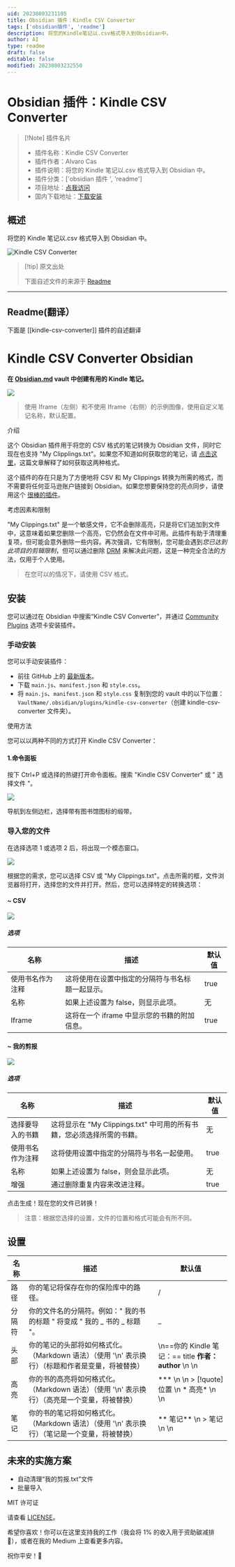 ```yaml
---
uid: 20230803231105
title: Obsidian 插件：Kindle CSV Converter
tags: ['obsidian插件', 'readme']
description: 将您的Kindle笔记以.csv格式导入到Obsidian中。
author: AI
type: readme
draft: false
editable: false
modified: 20230803232550
---
```


# Obsidian 插件：Kindle CSV Converter

> [!Note] 插件名片
> - 插件名称：Kindle CSV Converter
> - 插件作者：Alvaro Cas
> - 插件说明：将您的 Kindle 笔记以.csv 格式导入到 Obsidian 中。
> - 插件分类：['obsidian 插件 ', 'readme']
> - 项目地址：[点我访问](https://github.com/alvaro-cas/kindle-csv-converter-obsidian)
> - 国内下载地址：[下载安装](https://pkmer.cn/products/plugin/pluginMarket/?kindle-csv-converter)

## 概述

将您的 Kindle 笔记以.csv 格式导入到 Obsidian 中。

![Kindle CSV Converter](https://cdn.pkmer.cn/covers/kindle-csv-converter.jpeg!pkmer)

> [!tip] 原文出处
>
>下面自述文件的来源于 [Readme](https://ghproxy.net/https://raw.githubusercontent.com/alvaro-cas/kindle-csv-converter-obsidian/main/README.md)
>

---

## Readme(翻译）

下面是 [[kindle-csv-converter]] 插件的自述翻译

# Kindle CSV Converter Obsidian

**在 [Obsidian.md](https://obsidian.md/) vault 中创建有用的 Kindle 笔记。**

![](https://github.com/alvaro-cas/kindle-csv-converter-obsidian/blob/main/assets/ss.png?raw=true)

> 使用 Iframe（左侧）和不使用 Iframe（右侧）的示例图像，使用自定义笔记名称，默认配置。

介绍

这个 Obsidian 插件用于将您的 CSV 格式的笔记转换为 Obsidian 文件，同时它现在也支持 "My Clipplings.txt"。如果您不知道如何获取您的笔记，请 [点击这里](https://medium.com/@keisuke_w/how-to-export-kindle-notes-and-highlights-ebce5812bbfc#55d8)，这篇文章解释了如何获取这两种格式。

这个插件的存在只是为了方便地将 CSV 和 My Clippings 转换为所需的格式，而不需要将任何亚马逊账户链接到 Obsidian。如果您想要保持您的亮点同步，请使用这个 [很棒的插件](https://obsidian.md/plugins?search=Kindle%20Highlights)。

考虑因素和限制

"My Clippings.txt" 是一个敏感文件，它不会删除高亮，只是将它们追加到文件中，这意味着如果您删除一个高亮，它仍然会在文件中可用。此插件有助于清理重复项，但可能会意外删除一些内容。再次强调，它有限制，您可能会遇到*您已达到此项目的剪辑限制*，但可以通过删除 [DRM](https://www.makeuseof.com/tag/remove-drm-every-ebook-own/) 来解决此问题，这是一种完全合法的方法，仅用于个人使用。

> 在您可以的情况下，请使用 CSV 格式。

## 安装

您可以通过在 Obsidian 中搜索“Kindle CSV Converter”，并通过 [Community Plugins](https://obsidian.md/plugins?search=Kindle%20CSV%20Converter) 选项卡安装插件。

### 手动安装

您可以手动安装插件：

- 前往 GitHub 上的 [最新版本](https://github.com/alvaro-cas/kindle-csv-converter-obsidian/releases/latest)。
- 下载 `main.js`、`manifest.json` 和 `style.css`。
- 将 `main.js`、`manifest.json` 和 `style.css` 复制到您的 vault 中的以下位置：`VaultName/.obsidian/plugins/kindle-csv-converter`（创建 kindle-csv-converter 文件夹）。

使用方法

您可以以两种不同的方式打开 Kindle CSV Converter：

#### 1.命令面板

按下 Ctrl+P 或选择的热键打开命令面板。搜索 "Kindle CSV Converter" 或 " 选择文件 "。

![](https://raw.githubusercontent.com/alvaro-cas/kindle-csv-converter-obsidian/main/assets/ss_command.jpg)

导航到左侧边栏，选择带有图书馆图标的缎带。

### 导入您的文件

在选择选项 1 或选项 2 后，将出现一个模态窗口。

![](https://github.com/alvaro-cas/kindle-csv-converter-obsidian/blob/main/assets/ss_modal.png?raw=true)

根据您的需求，您可以选择 CSV 或 "My Clippings.txt"。点击所需的框，文件浏览器将打开，选择您的文件并打开。然后，您可以选择特定的转换选项：

#### ~ CSV

![](https://github.com/alvaro-cas/kindle-csv-converter-obsidian/blob/main/assets/ss_csv.png?raw=true)

##### 选项

| 名称 | 描述 | 默认值 |
|--|--|--|
| 使用书名作为注释 | 这将使用在设置中指定的分隔符与书名标题一起显示。 | true |
| 名称 | 如果上述设置为 false，则显示此项。 | 无 |
| Iframe | 这将在一个 iframe 中显示您的书籍的附加信息。 | true |

#### ~ 我的剪报

![](https://github.com/alvaro-cas/kindle-csv-converter-obsidian/blob/main/assets/ss_clippings.png?raw=true)

##### 选项

| 名称 | 描述 | 默认值 |
|--|--|--|
| 选择要导入的书籍 | 这将显示在 "My Clippings.txt" 中可用的所有书籍，您必须选择所需的书籍。 | 无 |
| 使用书名作为注释 | 这将使用设置中指定的分隔符与书名一起使用。 | true |
| 名称 | 如果上述设置为 false，则会显示此项。 | 无 |
| 增强 | 通过删除重复内容来改进注释。 | true |

点击生成！现在您的文件已转换！

> 注意：根据您选择的设置，文件的位置和格式可能会有所不同。

## 设置

| 名称 | 描述 | 默认值 |
|--|--|--|
| 路径 | 你的笔记将保存在你的保险库中的路径。 | / |
| 分隔符 | 你的文件名的分隔符。例如：" 我的书的标题 " 将变成 " 我的 _ 书的 _ 标题 "。 | _ |
| 头部 | 你的笔记的头部将如何格式化。（Markdown 语法）（使用 '\n' 表示换行）（标题和作者是变量，将被替换） | \n==你的 Kindle 笔记：== title **作者：author** \n \n |
| 高亮 | 你的书的高亮将如何格式化。（Markdown 语法）（使用 '\n' 表示换行）（高亮是一个变量，将被替换）| *** \n \n > [!quote] 位置 \n \* 高亮\* \n \n |
| 笔记 | 你的书的笔记将如何格式化。（Markdown 语法）（使用 '\n' 表示换行）（笔记是一个变量，将被替换）| \*\* 笔记\*\* \n > 笔记 \n \n |

## 未来的实施方案

- 自动清理“我的剪报.txt”文件
- 批量导入

MIT 许可证

请查看 [LICENSE](https://github.com/alvaro-cas/kindle-csv-converter-obsidian/blob/main/LICENSE)。

希望你喜欢！你可以在这里支持我的工作（我会将 1% 的收入用于资助碳减排🌳），或者在我的 Medium 上查看更多内容。

祝你平安！🤙

<noscript></noscript>
